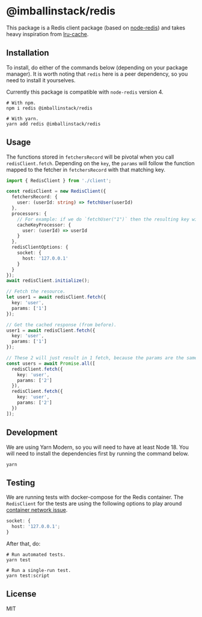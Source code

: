 # @imballinstack/redis

This package is a Redis client package (based on [node-redis](https://github.com/redis/node-redis)) and takes heavy inspiration from [lru-cache](https://github.com/isaacs/node-lru-cache).

## Installation

To install, do either of the commands below (depending on your package manager). It is worth noting that `redis` here is a peer dependency, so you need to install it yourselves.

Currently this package is compatible with `node-redis` version 4.

```shell
# With npm.
npm i redis @imballinstack/redis

# With yarn.
yarn add redis @imballinstack/redis
```

## Usage

The functions stored in `fetchersRecord` will be pivotal when you call `redisClient.fetch`. Depending on the `key`, the `params` will follow the function mapped to the fetcher in `fetchersRecord` with that matching key.

```ts
import { RedisClient } from './client';

const redisClient = new RedisClient({
  fetchersRecord: {
    user: (userId: string) => fetchUser(userId)
  },
  processors: {
    // For example: if we do `fetchUser("1")` then the resulting key will be `user:1`.
    cacheKeyProcessor: {
      user: (userId) => userId
    }
  },
  redisClientOptions: {
    socket: {
      host: '127.0.0.1'
    }
  }
});
await redisClient.initialize();

// Fetch the resource.
let user1 = await redisClient.fetch({
  key: 'user',
  params: ['1']
});

// Get the cached response (from before).
user1 = await redisClient.fetch({
  key: 'user',
  params: ['1']
});

// These 2 will just result in 1 fetch, because the params are the same.
const users = await Promise.all([
  redisClient.fetch({
    key: 'user',
    params: ['2']
  }),
  redisClient.fetch({
    key: 'user',
    params: ['2']
  })
]);
```

## Development

We are using Yarn Modern, so you will need to have at least Node 18. You will need to install the dependencies first by running the command below.

```shell
yarn
```

## Testing

We are running tests with docker-compose for the Redis container. The `RedisClient` for the tests are using the following options to play around [container network issue](https://stackoverflow.com/a/75284009).

```ts
socket: {
  host: '127.0.0.1';
}
```

After that, do:

```shell
# Run automated tests.
yarn test

# Run a single-run test.
yarn test:script
```

## License

MIT
